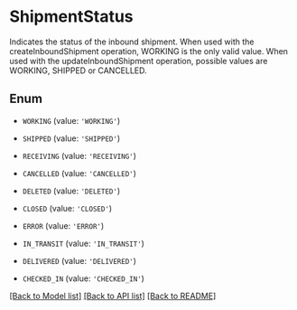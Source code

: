 # ShipmentStatus

Indicates the status of the inbound shipment. When used with the createInboundShipment operation, WORKING is the only valid value. When used with the updateInboundShipment operation, possible values are WORKING, SHIPPED or CANCELLED.

## Enum

* `WORKING` (value: `'WORKING'`)

* `SHIPPED` (value: `'SHIPPED'`)

* `RECEIVING` (value: `'RECEIVING'`)

* `CANCELLED` (value: `'CANCELLED'`)

* `DELETED` (value: `'DELETED'`)

* `CLOSED` (value: `'CLOSED'`)

* `ERROR` (value: `'ERROR'`)

* `IN_TRANSIT` (value: `'IN_TRANSIT'`)

* `DELIVERED` (value: `'DELIVERED'`)

* `CHECKED_IN` (value: `'CHECKED_IN'`)

[[Back to Model list]](../README.md#documentation-for-models) [[Back to API list]](../README.md#documentation-for-api-endpoints) [[Back to README]](../README.md)


